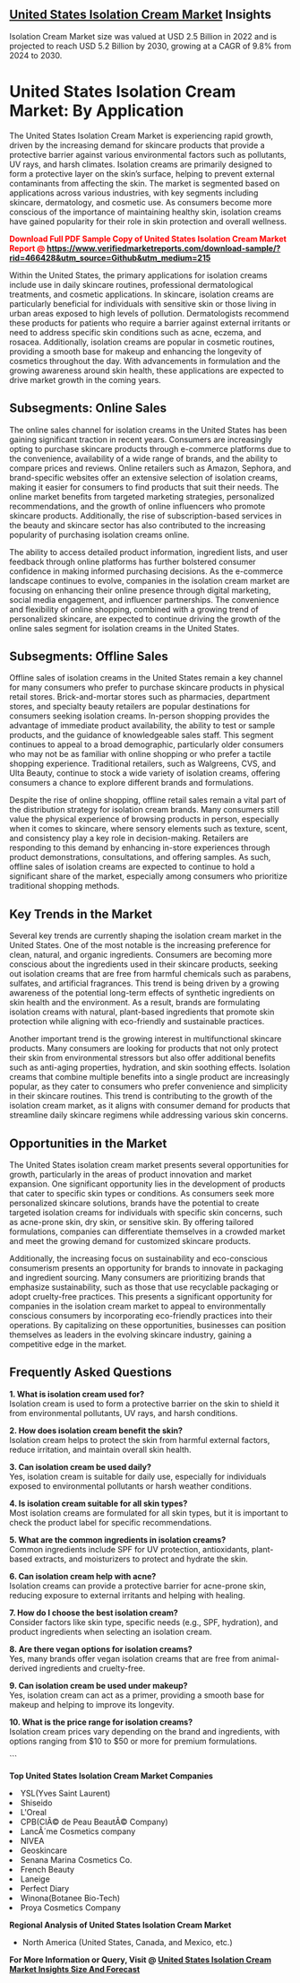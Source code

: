 <h2><a href="https://www.verifiedmarketreports.com/download-sample/?rid=466428&amp;utm_source=Github&amp;utm_medium=215" target="_blank">United States Isolation Cream Market</a> Insights</h2><p>Isolation Cream Market size was valued at USD 2.5 Billion in 2022 and is projected to reach USD 5.2 Billion by 2030, growing at a CAGR of 9.8% from 2024 to 2030.</p><p><h1>United States Isolation Cream Market: By Application</h1><p>The United States Isolation Cream Market is experiencing rapid growth, driven by the increasing demand for skincare products that provide a protective barrier against various environmental factors such as pollutants, UV rays, and harsh climates. Isolation creams are primarily designed to form a protective layer on the skin’s surface, helping to prevent external contaminants from affecting the skin. The market is segmented based on applications across various industries, with key segments including skincare, dermatology, and cosmetic use. As consumers become more conscious of the importance of maintaining healthy skin, isolation creams have gained popularity for their role in skin protection and overall wellness.</p><p><strong><p><span class=""><span style="color: #ff0000;"><strong>Download Full PDF Sample Copy of United States Isolation Cream Market Report</strong> @ </span><a href="https://www.verifiedmarketreports.com/download-sample/?rid=466428&amp;utm_source=Github&amp;utm_medium=215" target="_blank">https://www.verifiedmarketreports.com/download-sample/?rid=466428&amp;utm_source=Github&amp;utm_medium=215</a></span></p></strong></p><p>Within the United States, the primary applications for isolation creams include use in daily skincare routines, professional dermatological treatments, and cosmetic applications. In skincare, isolation creams are particularly beneficial for individuals with sensitive skin or those living in urban areas exposed to high levels of pollution. Dermatologists recommend these products for patients who require a barrier against external irritants or need to address specific skin conditions such as acne, eczema, and rosacea. Additionally, isolation creams are popular in cosmetic routines, providing a smooth base for makeup and enhancing the longevity of cosmetics throughout the day. With advancements in formulation and the growing awareness around skin health, these applications are expected to drive market growth in the coming years.</p><h2>Subsegments: Online Sales</h2><p>The online sales channel for isolation creams in the United States has been gaining significant traction in recent years. Consumers are increasingly opting to purchase skincare products through e-commerce platforms due to the convenience, availability of a wide range of brands, and the ability to compare prices and reviews. Online retailers such as Amazon, Sephora, and brand-specific websites offer an extensive selection of isolation creams, making it easier for consumers to find products that suit their needs. The online market benefits from targeted marketing strategies, personalized recommendations, and the growth of online influencers who promote skincare products. Additionally, the rise of subscription-based services in the beauty and skincare sector has also contributed to the increasing popularity of purchasing isolation creams online.</p><p>The ability to access detailed product information, ingredient lists, and user feedback through online platforms has further bolstered consumer confidence in making informed purchasing decisions. As the e-commerce landscape continues to evolve, companies in the isolation cream market are focusing on enhancing their online presence through digital marketing, social media engagement, and influencer partnerships. The convenience and flexibility of online shopping, combined with a growing trend of personalized skincare, are expected to continue driving the growth of the online sales segment for isolation creams in the United States.</p><h2>Subsegments: Offline Sales</h2><p>Offline sales of isolation creams in the United States remain a key channel for many consumers who prefer to purchase skincare products in physical retail stores. Brick-and-mortar stores such as pharmacies, department stores, and specialty beauty retailers are popular destinations for consumers seeking isolation creams. In-person shopping provides the advantage of immediate product availability, the ability to test or sample products, and the guidance of knowledgeable sales staff. This segment continues to appeal to a broad demographic, particularly older consumers who may not be as familiar with online shopping or who prefer a tactile shopping experience. Traditional retailers, such as Walgreens, CVS, and Ulta Beauty, continue to stock a wide variety of isolation creams, offering consumers a chance to explore different brands and formulations.</p><p>Despite the rise of online shopping, offline retail sales remain a vital part of the distribution strategy for isolation cream brands. Many consumers still value the physical experience of browsing products in person, especially when it comes to skincare, where sensory elements such as texture, scent, and consistency play a key role in decision-making. Retailers are responding to this demand by enhancing in-store experiences through product demonstrations, consultations, and offering samples. As such, offline sales of isolation creams are expected to continue to hold a significant share of the market, especially among consumers who prioritize traditional shopping methods.</p><h2>Key Trends in the Market</h2><p>Several key trends are currently shaping the isolation cream market in the United States. One of the most notable is the increasing preference for clean, natural, and organic ingredients. Consumers are becoming more conscious about the ingredients used in their skincare products, seeking out isolation creams that are free from harmful chemicals such as parabens, sulfates, and artificial fragrances. This trend is being driven by a growing awareness of the potential long-term effects of synthetic ingredients on skin health and the environment. As a result, brands are formulating isolation creams with natural, plant-based ingredients that promote skin protection while aligning with eco-friendly and sustainable practices.</p><p>Another important trend is the growing interest in multifunctional skincare products. Many consumers are looking for products that not only protect their skin from environmental stressors but also offer additional benefits such as anti-aging properties, hydration, and skin soothing effects. Isolation creams that combine multiple benefits into a single product are increasingly popular, as they cater to consumers who prefer convenience and simplicity in their skincare routines. This trend is contributing to the growth of the isolation cream market, as it aligns with consumer demand for products that streamline daily skincare regimens while addressing various skin concerns.</p><h2>Opportunities in the Market</h2><p>The United States isolation cream market presents several opportunities for growth, particularly in the areas of product innovation and market expansion. One significant opportunity lies in the development of products that cater to specific skin types or conditions. As consumers seek more personalized skincare solutions, brands have the potential to create targeted isolation creams for individuals with specific skin concerns, such as acne-prone skin, dry skin, or sensitive skin. By offering tailored formulations, companies can differentiate themselves in a crowded market and meet the growing demand for customized skincare products.</p><p>Additionally, the increasing focus on sustainability and eco-conscious consumerism presents an opportunity for brands to innovate in packaging and ingredient sourcing. Many consumers are prioritizing brands that emphasize sustainability, such as those that use recyclable packaging or adopt cruelty-free practices. This presents a significant opportunity for companies in the isolation cream market to appeal to environmentally conscious consumers by incorporating eco-friendly practices into their operations. By capitalizing on these opportunities, businesses can position themselves as leaders in the evolving skincare industry, gaining a competitive edge in the market.</p><h2>Frequently Asked Questions</h2><p><strong>1. What is isolation cream used for?</strong><br> Isolation cream is used to form a protective barrier on the skin to shield it from environmental pollutants, UV rays, and harsh conditions.</p><p><strong>2. How does isolation cream benefit the skin?</strong><br> Isolation cream helps to protect the skin from harmful external factors, reduce irritation, and maintain overall skin health.</p><p><strong>3. Can isolation cream be used daily?</strong><br> Yes, isolation cream is suitable for daily use, especially for individuals exposed to environmental pollutants or harsh weather conditions.</p><p><strong>4. Is isolation cream suitable for all skin types?</strong><br> Most isolation creams are formulated for all skin types, but it is important to check the product label for specific recommendations.</p><p><strong>5. What are the common ingredients in isolation creams?</strong><br> Common ingredients include SPF for UV protection, antioxidants, plant-based extracts, and moisturizers to protect and hydrate the skin.</p><p><strong>6. Can isolation cream help with acne?</strong><br> Isolation creams can provide a protective barrier for acne-prone skin, reducing exposure to external irritants and helping with healing.</p><p><strong>7. How do I choose the best isolation cream?</strong><br> Consider factors like skin type, specific needs (e.g., SPF, hydration), and product ingredients when selecting an isolation cream.</p><p><strong>8. Are there vegan options for isolation creams?</strong><br> Yes, many brands offer vegan isolation creams that are free from animal-derived ingredients and cruelty-free.</p><p><strong>9. Can isolation cream be used under makeup?</strong><br> Yes, isolation cream can act as a primer, providing a smooth base for makeup and helping to improve its longevity.</p><p><strong>10. What is the price range for isolation creams?</strong><br> Isolation cream prices vary depending on the brand and ingredients, with options ranging from $10 to $50 or more for premium formulations.</p>```</p><p><strong>Top United States Isolation Cream Market Companies</strong></p><div data-test-id=""><p><li>YSL(Yves Saint Laurent)</li><li> Shiseido</li><li> L'Oreal</li><li> CPB(ClÃ© de Peau BeautÃ© Company)</li><li> LancÃ´me Cosmetics company</li><li> NIVEA</li><li> Geoskincare</li><li> Senana Marina Cosmetics Co.</li><li> French Beauty</li><li> Laneige</li><li> Perfect Diary</li><li> Winona(Botanee Bio-Tech)</li><li> Proya Cosmetics Company</li></p><div><strong>Regional Analysis of&nbsp;United States Isolation Cream Market</strong></div><ul><li dir="ltr"><p dir="ltr">North America&nbsp;(United States, Canada, and Mexico, etc.)</p></li></ul><p><strong>For More Information or Query, Visit @&nbsp;</strong><strong><a href="https://www.verifiedmarketreports.com/product/isolation-cream-market/?utm_source=Github&amp;utm_medium=215" target="_blank">United States Isolation Cream Market Insights Size And Forecast</a></strong></p></div>
